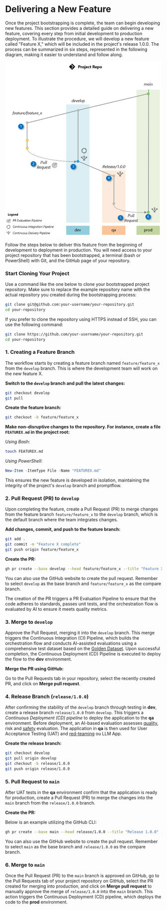 # Delivering a New Feature

Once the project bootstrapping is complete, the team can begin developing new features. This section provides a detailed guide on delivering a new feature, covering every step from initial development to production deployment. To illustrate the procedure, we will develop a new feature called "Feature X," which will be included in the project's release 1.0.0. The process can be summarized in six steps, represented in the following diagram, making it easier to understand and follow along.

![Git Workflow](../media/git_workflow_branching.png)

Follow the steps below to deliver this feature from the beginning of development to deployment in production. You will need access to your project repository that has been bootstrapped, a terminal (bash or PowerShell) with Git, and the GitHub page of your repository.

### Start Cloning Your Project

Use a command like the one below to clone your bootstrapped project repository. Make sure to replace the example repository name with the actual repository you created during the bootstrapping process:

```bash
git clone git@github.com:your-username/your-repository.git
cd your-repository
```

If you prefer to clone the repository using HTTPS instead of SSH, you can use the following command:

```bash
git clone https://github.com/your-username/your-repository.git
cd your-repository
```

### 1. Creating a Feature Branch

The workflow starts by creating a feature branch named `feature/feature_x` from the `develop` branch. This is where the development team will work on the new feature X.

**Switch to the `develop` branch and pull the latest changes:**

```bash
git checkout develop
git pull
```

**Create the feature branch:**

```bash
git checkout -b feature/feature_x
```

**Make non-disruptive changes to the repository. For instance, create a file `FEATUREX.md` in the project root:**

*Using Bash:*

```bash
touch FEATUREX.md
```

*Using PowerShell:*

```powershell
New-Item -ItemType File -Name "FEATUREX.md"
```

This ensures the new feature is developed in isolation, maintaining the integrity of the project's `develop` branch and promptflow.

### 2. Pull Request (PR) to `develop`

Upon completing the feature, create a Pull Request (PR) to merge changes from the feature branch `feature/feature_x` to the `develop` branch, which is the default branch where the team integrates changes.

**Add changes, commit, and push to the feature branch:**

```bash
git add .
git commit -m "Feature X complete"
git push origin feature/feature_x
```

**Create the PR:**

```bash
gh pr create --base develop --head feature/feature_x --title "Feature X" --body "Description of the changes and the impact."
```

You can also use the GitHub website to create the pull request. Remember to select `develop` as the base branch and `feature/feature_x` as the compare branch.

The creation of the PR triggers a PR Evaluation Pipeline to ensure that the code adheres to standards, passes unit tests, and the orchestration flow is evaluated by AI to ensure it meets quality metrics.

### 3. Merge to `develop`

Approve the Pull Request, merging it into the `develop` branch. This merge triggers the Continuous Integration (CI) Pipeline, which builds the orchestration flow and conducts AI-assisted evaluations using a comprehensive test dataset based on the [Golden Dataset](https://aka.ms/copilot-golden-dataset-guide). Upon successful completion, the Continuous Deployment (CD) Pipeline is executed to deploy the flow to the **dev** environment.

**Merge the PR using GitHub:**

Go to the Pull Requests tab in your repository, select the recently created PR, and click on **Merge pull request**.

### 4. Release Branch (`release/1.0.0`)

After confirming the stability of the `develop` branch through testing in **dev**, create a release branch `release/1.0.0` from `develop`. This triggers a *Continuous Deployment (CD) pipeline* to deploy the application to the **qa** environment. Before deployment, an AI-based evaluation assesses [quality](https://learn.microsoft.com/en-us/azure/ai-studio/how-to/develop/flow-evaluate-sdk), risk and [safety](https://learn.microsoft.com/en-us/azure/ai-studio/how-to/develop/simulator-interaction-data) evaluation. The application in **qa** is then used for User Acceptance Testing (UAT) and [red-teaming](https://learn.microsoft.com/en-us/azure/ai-services/openai/concepts/red-teaming) ou LLM App.

**Create the release branch:**

```bash
git checkout develop
git pull origin develop
git checkout -b release/1.0.0
git push origin release/1.0.0
```

### 5. Pull Request to `main`

After UAT tests in the **qa** environment confirm that the application is ready for production, create a Pull Request (PR) to merge the changes into the `main` branch from the `release/1.0.0` branch.

**Create the PR:**

Below is an example utilizing the GitHub CLI:

```bash
gh pr create --base main --head release/1.0.0 --title "Release 1.0.0" --body "Merging release/1.0.0 into main after successful UAT in QA environment"
```

You can also use the GitHub website to create the pull request. Remember to select `main` as the base branch and `release/1.0.0` as the compare branch.

### 6. Merge to `main`

Once the Pull Request (PR) to the `main` branch is approved on GitHub, go to the Pull Requests tab of your project repository on GitHub, select the PR created for merging into production, and click on **Merge pull request** to manually approve the merge of `release/1.0.0` into the `main` branch. This action triggers the Continuous Deployment (CD) pipeline, which deploys the code to the **prod** environment.